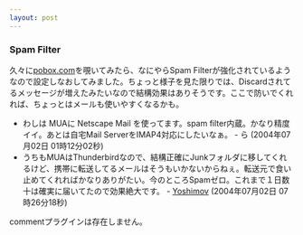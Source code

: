```yaml
---
layout: post
---
```

<h3>Spam Filter</h3>
<p>久々に<a href="http://pobox.com">pobox.com</a>を覗いてみたら、なにやらSpam Filterが強化されているようなので設定しなおしてみました。ちょっと様子を見た限りでは、Discardされてるメッセージが増えたみたいなので結構効果はありそうです。ここで防いでくれれば、ちょっとはメールも使いやすくなるかも。</p>
<ul>
<li>わしは MUAに Netscape Mail を使ってます。spam filter内蔵。かなり精度イイ。あとは自宅Mail ServerをIMAP4対応にしたいなぁ。 - ら (2004年07月02日 01時12分02秒)</li>
<li>うちもMUAはThunderbirdなので、結構正確にJunkフォルダに移してくれるけど、携帯に転送してるメールはそうもいかないからねぇ。転送元で食い止めてくれればかなりありがたい。今のところSpamゼロ。これまで１日数十は確実に届いてたので効果絶大です。 - <a href="/?page=Yoshimov" class="wikipage">Yoshimov</a> (2004年07月02日 07時26分18秒)</li>
</ul>
<p><span class="error">commentプラグインは存在しません。</span> </p>
